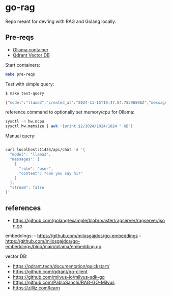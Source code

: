 # go-rag

Repo meant for dev'ing with RAG and Golang locally.

## Pre-reqs

- [Ollama container](https://ollama.com/blog/ollama-is-now-available-as-an-official-docker-image)
- [Qdrant Vector DB](https://qdrant.tech/documentation/quickstart/)

Start containers:

```bash
make pre-reqs
```

Test with simple query:

```bash
$ make test-query

{"model":"llama3","created_at":"2024-11-15T19:47:54.75596596Z","message":{"role":"assistant","content":"Hi! It's nice to meet you. Is there something I can help you with, or would you like to chat?"},"done_reason":"stop","done":true,"total_duration":9561533795,"load_duration":39266250,"prompt_eval_count":15,"prompt_eval_duration":4260226000,"eval_count":26,"eval_duration":5217299000}%
```

reference command to optionally set memory/cpu for Ollama:

```bash
sysctl -n hw.ncpu
sysctl hw.memsize | awk '{print $2/1024/1024/1024 " GB"}'
```

Manual query:

```bash

curl localhost:11434/api/chat -d '{
  "model": "llama3",
  "messages": [
    {
      "role": "user",
      "content": "can you say hi?"
    }
  ],
  "stream": false
}'
```

## references

  - https://github.com/golang/example/blob/master/ragserver/ragserver/json.go
  
embeddings:
    - https://github.com/milosgajdos/go-embeddings
    - https://github.com/milosgajdos/go-embeddings/blob/main/ollama/embedding.go

vector DB:
 - https://qdrant.tech/documentation/quickstart/
 - https://github.com/qdrant/go-client
 - https://github.com/milvus-io/milvus-sdk-go
 - https://github.com/PabloSanchi/RAG-GO-Milvus
 - https://zilliz.com/learn